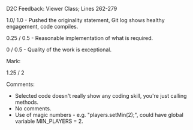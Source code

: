 D2C Feedback:
Viewer Class; Lines 262-279


1.0/ 1.0 - Pushed the originality statement, Git log shows healthy engagement, code compiles.

0.25 / 0.5 - Reasonable implementation of what is required.

0 / 0.5 - Quality of the work is exceptional.

Mark:

1.25 / 2

Comments:
- Selected code doesn't really show any coding skill, you're just calling methods.
- No comments. 
- Use of magic numbers - e.g. "players.setMin(2);", could have global variable
MIN_PLAYERS = 2.  
